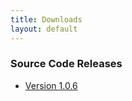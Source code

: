 ```yaml
---
title: Downloads
layout: default
---
```

### Source Code Releases

* [Version 1.0.6](releases/cpuaff-1.0.6.tar.gz)